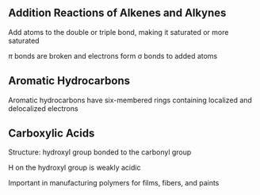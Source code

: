 ## Addition Reactions of Alkenes and Alkynes
Add atoms to the double or triple bond, making it saturated or more saturated

$\pi$ bonds are broken and electrons form σ bonds to added atoms

## Aromatic Hydrocarbons
Aromatic hydrocarbons have six-membered rings containing localized and delocalized electrons

## Carboxylic Acids
Structure: hydroxyl group bonded to the carbonyl group

H on the hydroxyl group is weakly acidic

Important in manufacturing polymers for films, fibers, and paints